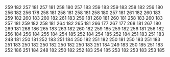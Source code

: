 259 182
257 181
257 181
258 180
257 183
259 183
259 183
258 182
256 180
256 182
256 178
258 181
258 181
258 181
258 180
257 181
261 182
260 183
259 182
260 183
260 182
261 183
259 181
260 181
260 181
258 183
260 183
257 181
259 182
258 181
264 182
265 181
266 177
267 177
268 181
267 180
269 181
268 186
265 183
263 182
260 182
259 185
259 182
256 181
256 182
256 184
256 184
255 184
254 185
252 184
254 185
252 184
251 183
251 183
248 181
250 181
252 183
251 184
250 182
251 182
250 181
250 183
251 183
251 183
250 182
250 182
250 182
250 183
251 184
249 183
250 185
251 183
252 186
251 184
248 182
250 182
252 183
254 185
253 182
253 183
253 185
